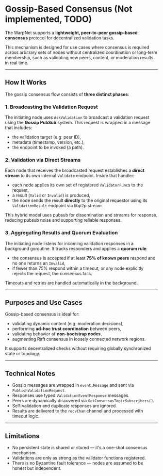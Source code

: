 # Gossip-Based Consensus (Not implemented, TODO)

The WarpNet supports a **lightweight, peer-to-peer gossip-based consensus** protocol for decentralized 
validation tasks.

This mechanism is designed for use cases where consensus is required across arbitrary sets of nodes 
without centralized coordination or long-term membership, such as validating new peers, content, 
or moderation results in real time.

---

## How It Works

The gossip consensus flow consists of **three distinct phases**:

### 1. Broadcasting the Validation Request

The initiating node uses `AskValidation` to broadcast a validation request using the **Gossip PubSub** system. This request is wrapped in a message that includes:

* the validation target (e.g. peer ID),
* metadata (timestamp, version, etc.),
* the endpoint to be invoked (a path).

### 2. Validation via Direct Streams

Each node that receives the broadcasted request establishes a **direct stream**
to its own internal `Validate` endpoint. Inside that handler:

* each node applies its own set of registered `ValidatorFunc`s to the request,
* a result (`Valid` or `Invalid`) is produced,
* the node sends the result **directly** to the original requestor using its 
  `ValidationResult` endpoint via libp2p stream.

This hybrid model uses pubsub for dissemination and streams for response, 
reducing pubsub noise and supporting reliable responses.

### 3. Aggregating Results and Quorum Evaluation

The initiating node listens for incoming validation responses in a background goroutine. 
It tracks responders and applies a **quorum rule**:

* the consensus is accepted if at least **75% of known peers** respond and no one returns an `Invalid`,
* if fewer than 75% respond within a timeout, or any node explicitly rejects the request, the consensus fails.

Timeouts and retries are handled automatically in the background.

---

## Purposes and Use Cases

Gossip-based consensus is ideal for:

* validating dynamic content (e.g. moderation decisions),
* performing **ad-hoc trust coordination** between peers,
* validating behavior of **non-bootstrap nodes**,
* augmenting Raft consensus in loosely connected network regions.

It supports decentralized checks without requiring globally synchronized state or topology.

---

## Technical Notes

* Gossip messages are wrapped in `event.Message` and sent via `PublishValidationRequest`.
* Responses use typed `ValidationEventResponse` messages.
* Peers are dynamically discovered via `GetConsensusTopicSubscribers()`.
* Self-validation and duplicate responses are ignored.
* Results are delivered to the `recvChan` channel and processed with timeout logic.

---

## Limitations

* No persistent state is shared or stored — it's a one-shot consensus mechanism.
* Validations are only as strong as the validator functions registered.
* There is no Byzantine fault tolerance — nodes are assumed to be honest but independent.
